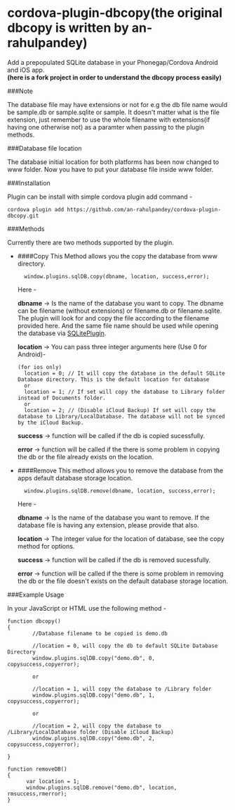 cordova-plugin-dbcopy(the original dbcopy is written by an-rahulpandey)
=====================

Add a prepopulated SQLite database in your Phonegap/Cordova Android and iOS app.<br>
<b>(here is a fork project in order to understand the dbcopy process easily)</b>

###Note

The database file may have extensions or not for e.g the db file name would be sample.db or sample.sqlite or sample. It doesn't matter what is the file extension, just remember to use the whole filename with extensions(if having one otherwise not) as a paramter when passing to the plugin methods.

###Database file location

The database initial location for both platforms has been now changed to www folder. Now you have to put your database file inside www folder.

###Installation

Plugin can be install with simple cordova plugin add command -

    cordova plugin add https://github.com/an-rahulpandey/cordova-plugin-dbcopy.git


###Methods

Currently there are two methods supported by the plugin.

* ####Copy
This Method allows you the copy the database from www directory.

  ````
    window.plugins.sqlDB.copy(dbname, location, success,error);
  ````
  Here -

    **dbname** -> Is the name of the database you want to copy. The dbname can be filename (without extensions) or filename.db or filename.sqlite. The plugin will look for and copy the file according to the filename provided here. And the same file name should be used while opening the database via [SQLitePlugin](https://github.com/litehelpers/Cordova-sqlite-storage).

    **location** -> You can pass three integer arguments here (Use 0 for Android)-

    ````
    (for ios only)
      location = 0; // It will copy the database in the default SQLite Database directory. This is the default location for database
      or
      location = 1; // If set will copy the database to Library folder instead of Documents folder.
      or
      location = 2; // (Disable iCloud Backup) If set will copy the database to Library/LocalDatabase. The database will not be synced by the iCloud Backup.
    ````

    **success** -> function will be called if the db is copied sucessfully.

    **error** -> function will be called if the there is some problem in copying the db or the file already exists on the location.

* ####Remove
This method allows you to remove the database from the apps default database storage location.

  ````
    window.plugins.sqlDB.remove(dbname, location, success,error);
  ````
  Here -

    **dbname** -> Is the name of the database you want to remove. If the database file is having any extension, please provide that also.

    **location** -> The integer value for the location of database, see the copy method for options.

    **success** -> function will be called if the db is removed sucessfully.

    **error** -> function will be called if the there is some problem in removing the db or the file doesn't exists on the default database storage location.

###Example Usage

In your JavaScript or HTML use the following method -

```
function dbcopy()
{
        //Database filename to be copied is demo.db

        //location = 0, will copy the db to default SQLite Database Directory
        window.plugins.sqlDB.copy("demo.db", 0, copysuccess,copyerror);

        or

        //location = 1, will copy the database to /Library folder
        window.plugins.sqlDB.copy("demo.db", 1, copysuccess,copyerror);

        or

        //location = 2, will copy the database to /Library/LocalDatabase folder (Disable iCloud Backup)
        window.plugins.sqlDB.copy("demo.db", 2, copysuccess,copyerror);

}

function removeDB()
{
      var location = 1;
      window.plugins.sqlDB.remove("demo.db", location, rmsuccess,rmerror);  
}


